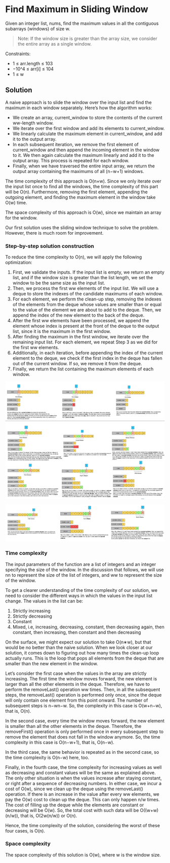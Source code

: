 # Find Maximum in Sliding Window

Given an integer list, nums, find the maximum values in all the contiguous subarrays (windows) of size w.

> Note: If the window size is greater than the array size, we consider the entire array as a single window.

Constraints:

- 1 ≤ arr.length ≤ 103
- −10^4 ≤ arr[i] ≤ 104
- 1 ≤ w

## Solution

A naive approach is to slide the window over the input list and find the maximum in each window separately. Here’s how the algorithm works:

- We create an array, current_window to store the contents of the current ww-length window.
- We iterate over the first window and add its elements to current_window.
- We linearly calculate the maximum element in current_window, and add it to the output array.
- In each subsequent iteration, we remove the first element of current_window and then append the incoming element in the window to it. We then again calculate the maximum linearly and add it to the output array. This process is repeated for each window.
- Finally, when we have traversed the entire input array, we return the output array containing the maximums of all (n−w+1) windows.

The time complexity of this approach is O(n×w). Since we only iterate over the input list once to find all the windows, the time complexity of this part will be O(n). Furthermore, removing the first element, appending the outgoing element, and finding the maximum element in the window take O(w) time.

The space complexity of this approach is O(w), since we maintain an array for the window.

Our first solution uses the sliding window technique to solve the problem. However, there is much room for improvement. 

### Step-by-step solution construction

To reduce the time complexity to O(n), we will apply the following optimization:

1. First, we validate the inputs. If the input list is empty, we return an empty list, and if the window size is greater than the list length, we set the window to be the same size as the input list.
2. Then, we process the first ww elements of the input list. We will use a deque to store the indexes of the candidate maximums of each window.
3. For each element, we perform the clean-up step, removing the indexes of the elements from the deque whose values are smaller than or equal to the value of the element we are about to add to the deque. Then, we append the index of the new element to the back of the deque.
4. After the first ww elements have been processed, we append the element whose index is present at the front of the deque to the output list, since it is the maximum in the first window.
5. After finding the maximum in the first window, we iterate over the remaining input list. For each element, we repeat Step 3 as we did for the first ww elements.
6. Additionally, in each iteration, before appending the index of the current element to the deque, we check if the first index in the deque has fallen out of the current window. If so, we remove it from the deque.
7. Finally, we return the list containing the maximum elements of each window.

![](../../../../../../img/13.37.48.png)

![](../../../../../../img/13.37.56.png)

### Time complexity

The input parameters of the function are a list of integers and an integer specifying the size of the window. In the discussion that follows, we will use nn to represent the size of the list of integers, and ww to represent the size of the window.

To get a clearer understanding of the time complexity of our solution, we need to consider the different ways in which the values in the input list change. The values in the list can be:

1. Strictly increasing
2. Strictly decreasing
3.  Constant
4.  Mixed, i.e, increasing, decreasing, constant, then decreasing again, then constant, then increasing, then constant and then decreasing

On the surface, we might expect our solution to take O(n∗w), but that would be no better than the naive solution. When we look closer at our solution, it comes down to figuring out how many times the clean-up loop actually runs. This is the loop that pops all elements from the deque that are smaller than the new element in the window.

Let’s consider the first case when the values in the array are strictly increasing. The first time the window moves forward, the new element is larger than all the other elements in the deque. Therefore, we have to perform the removeLast() operation ww times. Then, in all the subsequent steps, the removeLast() operation is performed only once, since the deque will only contain one element from this point onward. The number of subsequent steps is n−wn−w. So, the complexity in this case is O(w+n−w), that is, O(n).

In the second case, every time the window moves forward, the new element is smaller than all the other elements in the deque. Therefore, the removeFirst() operation is only performed once in every subsequent step to remove the element that does not fall in the window anymore. So, the time complexity in this case is O(n−w+1), that is, O(n−w).

In the third case, the same behavior is repeated as in the second case, so the time complexity is O(n−w) here, too.

Finally, in the fourth case, the time complexity for increasing values as well as decreasing and constant values will be the same as explained above. The only other situation is when the values increase after staying constant, or right after a sequence of decreasing numbers. In either case, we incur a cost of O(w), since we clean up the deque using the removeLast() operation. If there is an increase in the value after every ww elements, we pay the O(w) cost to clean up the deque. This can only happen n/w times. The cost of filling up the deque while the elements are constant or decreasing will be O(w). So, the total cost with such data will be O((w+w)(n/w)), that is, O(2w(n/w)) or O(n).

Hence, the time complexity of the solution, considering the worst of these four cases, is O(n).

### Space complexity

The space complexity of this solution is O(w), where w is the window size.
